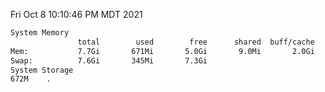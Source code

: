 Fri Oct  8 10:10:46 PM MDT 2021
```bash
System Memory
               total        used        free      shared  buff/cache   available
Mem:           7.7Gi       671Mi       5.0Gi       9.0Mi       2.0Gi       6.6Gi
Swap:          7.6Gi       345Mi       7.3Gi
System Storage
672M	.
```
```bash
